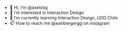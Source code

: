 - 👋 Hi, I’m @axelcbg
- 👀 I’m interested in Interaction Design
- 🌱 I’m currently learning Interaction Design, UDD Chile
- 📫 How to reach me @axelbergergg on instagram

<!---
axelcbg/axelcbg is a ✨ special ✨ repository because its `README.md` (this file) appears on your GitHub profile.
You can click the Preview link to take a look at your changes.
--->
